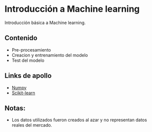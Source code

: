 # Introducción a Machine learning

Introducción básica a Machine learning.


## Contenido

- Pre-procesamiento
- Creacion y entrenamiento del modelo 
- Test del modelo


## Links de apollo 

- [Numpy](http://www.numpy.org/)  
- [Scikit-learn](http://scikit-learn.org/stable/) 

## Notas:

- Los datos utilizados fueron creados al azar y no representan datos reales del mercado.
